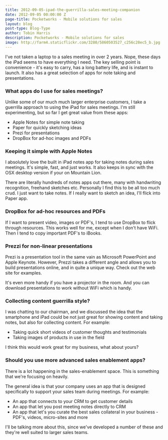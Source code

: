 ```yaml
---
title: 2012-09-05-ipad-the-guerrilla-sales-meeting-companion
date: 2012-09-05 00:00:00 Z
page-title: Pocketworks - Mobile solutions for sales
layout: blog
post-type: Blog-Type
author: Tobin Harris
description: Pocketworks - Mobile solutions for sales
image: http://farm4.staticflickr.com/3280/5860503527_c256c28ec5_b.jpg
---
```


I've not taken a laptop to a sales meeting in over 2 years. Nope, these days the iPad seems to have everything I need. The key selling point is convenience - it's easy to carry, has a long battery life, and is instant to launch. It also has a great selection of apps for note taking and presentations.

<!--more-->

###  What apps do I use for sales meetings?

Unlike some of our much much larger enterprise customers, I take a guerrilla approach to using the iPad for sales meetings. I'm still experimenting, but so far I get great value from these apps:

* Apple Notes for simple note taking
* Paper for quickly sketching ideas
* Prezi for presentations
* DropBox for ad-hoc images and PDFs

### Keeping it simple with Apple Notes
I absolutely love the built in iPad notes app for taking notes during sales meetings. It's simple, fast, and just works. It also keeps in sync with the OSX desktop version if your on Mountain Lion.

There are literally hundreds of notes apps out there, many with handwriting recognition, freehand sketches etc. Personally I find this to be all too much crud. I just want to take notes. If I really want to sketch an idea, I'll flick into Paper app.

### DropBox for ad-hoc resources and PDFs
If I want to present video, images or PDF's, I tend to use DropBox to flick through resources. This works well for me, except when I don't have WiFi. Then I tend to copy important PDF's to iBooks.

### Prezzi for non-linear presentations

Prezi is a presentation tool in the same vain as Microsoft PowerPoint and Apple Keynote. However, Prezzi takes a different angle and allows you to build presentations online, and in quite a unique way. Check out the web site for examples.

It's even more handy if you have a projector in the room. And you can download presentations to work without WiFi which is handy.

### Collecting content guerrilla style?

I was chatting to our chairman, and we discussed the idea that the smartphone and iPad could be not just great for showing content and taking notes, but also for collecting content. For example:

* Taking quick short videos of customer thoughts and testimonials
* Taking images of products in use in the field

I think this would work great for my business, what about yours?

### Should you use more advanced sales enablement apps?

There is a lot happening in the sales-enablement space. This is something that we're focusing on heavily.

The general idea is that your company uses an app that is designed specifically to support your sales team during meetings. For example:

* An app that connects to your CRM to get customer details
* An app that let you post meeting notes directly to CRM
* An app that let's you curate the best sales collateral in your business - PDF's, videos, micro-sites and more

I'll be talking more about this, since we've developed a number of these and they're well suited to larger sales teams.
